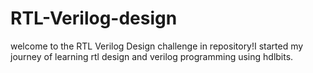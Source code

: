 # RTL-Verilog-design
welcome to the RTL Verilog Design challenge in repository!I started my journey of learning rtl design and verilog programming using hdlbits.
